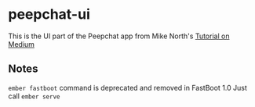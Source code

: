 # peepchat-ui

This is the UI part of the Peepchat app from Mike North's [Tutorial on Medium](https://medium.com/peep-stack/building-a-performant-web-app-with-ember-fastboot-and-phoenix-part-1-fa1241654308)

## Notes

`ember fastboot` command is deprecated and removed in FastBoot 1.0
Just call `ember serve`
